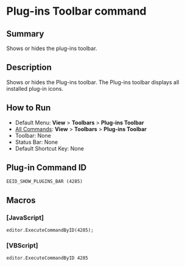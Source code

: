 # Plug-ins Toolbar command

## Summary

Shows or hides the plug-ins toolbar.

## Description

Shows or hides the Plug-ins toolbar. The Plug-ins toolbar displays all installed
plug-in icons.

## How to Run

- Default Menu: **View** >
**Toolbars** \> **Plug-ins Toolbar**
- [All Commands](../tools/all_commands): **View** >
**Toolbars** \> **Plug-ins Toolbar**
- Toolbar: None
- Status Bar: None
- Default Shortcut Key: None

## Plug-in Command ID

```
EEID_SHOW_PLUGINS_BAR (4285)```

## Macros

### \[JavaScript\]

```
editor.ExecuteCommandByID(4285);
```

### \[VBScript\]

```
editor.ExecuteCommandByID 4285
```
